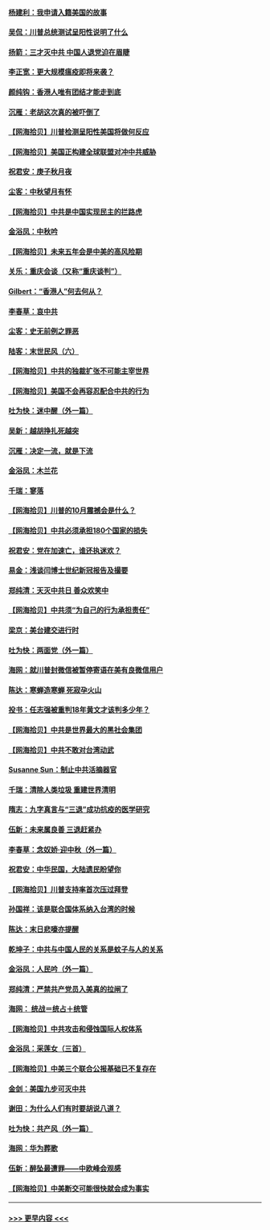 #### [杨建利：我申请入籍美国的故事](../pages/nsc993/n12455635.md?t=10061302) 
#### [吴侃：川普总统测试呈阳性说明了什么](../pages/nsc993/n12451869.md?t=10061302) 
#### [扬箭：三才灭中共 中国人退党迫在眉睫](../pages/nsc993/n12451842.md?t=10061302) 
#### [李正宽：更大规模瘟疫即将来袭？](../pages/nsc993/n12451455.md?t=10061302) 
#### [颜纯钩：香港人唯有团结才能走到底](../pages/nsc993/n12450870.md?t=10061302) 
#### [沉雁：老胡这次真的被吓倒了](../pages/nsc993/n12449796.md?t=10061302) 
#### [【网海拾贝】川普检测呈阳性美国将做何反应](../pages/nsc993/n12449042.md?t=10061302) 
#### [【网海拾贝】美国正构建全球联盟对冲中共威胁](../pages/nsc993/n12446580.md?t=10061302) 
#### [祝君安：庚子秋月夜](../pages/nsc993/n12445870.md?t=10061302) 
#### [尘客：中秋望月有怀](../pages/nsc993/n12444632.md?t=10061302) 
#### [【网海拾贝】中共是中国实现民主的拦路虎](../pages/nsc993/n12443573.md?t=10061302) 
#### [金浴凤：中秋吟](../pages/nsc993/n12441773.md?t=10061302) 
#### [【网海拾贝】未来五年会是中美的高风险期](../pages/nsc993/n12440760.md?t=10061302) 
#### [关乐：重庆会谈（又称“重庆谈判”）](../pages/nsc993/n12437525.md?t=10061302) 
#### [Gilbert：“香港人”何去何从？](../pages/nsc993/n12435894.md?t=10061302) 
#### [李春草：哀中共](../pages/nsc993/n12435874.md?t=10061302) 
#### [尘客：史无前例之罪恶](../pages/nsc993/n12435762.md?t=10061302) 
#### [陆客：末世民风（六）](../pages/nsc993/n12435354.md?t=10061302) 
#### [【网海拾贝】中共的独裁扩张不可能主宰世界](../pages/nsc993/n12435151.md?t=10061302) 
#### [【网海拾贝】美国不会再容忍配合中共的行为](../pages/nsc993/n12433808.md?t=10061302) 
#### [吐为快：迷中醒（外一篇）](../pages/nsc993/n12433585.md?t=10061302) 
#### [吴新：越胡挣扎死越突](../pages/nsc993/n12433562.md?t=10061302) 
#### [沉雁：决定一流，就是下流](../pages/nsc993/n12432128.md?t=10061302) 
#### [金浴凤：木兰花](../pages/nsc993/n12432124.md?t=10061302) 
#### [千瑞：寥落](../pages/nsc993/n12432071.md?t=10061302) 
#### [【网海拾贝】川普的10月震撼会是什么？](../pages/nsc993/n12431624.md?t=10061302) 
#### [【网海拾贝】中共必须承担180个国家的损失](../pages/nsc993/n12428893.md?t=10061302) 
#### [祝君安：党在加速亡，谁还执迷欢？](../pages/nsc993/n12428652.md?t=10061302) 
#### [易金：浅谈闫博士世纪新冠报告及撮要](../pages/nsc993/n12426822.md?t=10061302) 
#### [郑纯清：天灭中共日 善众欢笑中](../pages/nsc993/n12426784.md?t=10061302) 
#### [【网海拾贝】中共须“为自己的行为承担责任”](../pages/nsc993/n12426067.md?t=10061302) 
#### [梁京：美台建交进行时](../pages/nsc993/n12424066.md?t=10061302) 
#### [吐为快：两面党（外一篇）](../pages/nsc993/n12424043.md?t=10061302) 
#### [海网：就川普封微信被暂停寄语在美有良微信用户](../pages/nsc993/n12424021.md?t=10061302) 
#### [陈达：寒蝉造寒蝉 死寂孕火山](../pages/nsc993/n12423958.md?t=10061302) 
#### [投书：任志强被重判18年黄文才该判多少年？](../pages/nsc993/n12423672.md?t=10061302) 
#### [【网海拾贝】中共是世界最大的黑社会集团](../pages/nsc993/n12423543.md?t=10061302) 
#### [【网海拾贝】中共不敢对台湾动武](../pages/nsc993/n12421418.md?t=10061302) 
#### [Susanne Sun：制止中共活摘器官](../pages/nsc993/n12419654.md?t=10061302) 
#### [千瑞：清除人类垃圾 重建世界清明](../pages/nsc993/n12419414.md?t=10061302) 
#### [隋志：九字真言与“三退”成功抗疫的医学研究](../pages/nsc993/n12419248.md?t=10061302) 
#### [伍新：未来属良善 三退赶紧办](../pages/nsc993/n12418496.md?t=10061302) 
#### [李春草：念奴娇·迎中秋（外一篇）](../pages/nsc993/n12418465.md?t=10061302) 
#### [祝君安：中华民国，大陆遗民盼望你](../pages/nsc993/n12418089.md?t=10061302) 
#### [【网海拾贝】川普支持率首次压过拜登](../pages/nsc993/n12418050.md?t=10061302) 
#### [孙国祥：该是联合国体系纳入台湾的时候](../pages/nsc993/n12417369.md?t=10061302) 
#### [陈达：末日悲嚎亦提醒](../pages/nsc993/n12416736.md?t=10061302) 
#### [乾坤子：中共与中国人民的关系是蚊子与人的关系](../pages/nsc993/n12416632.md?t=10061302) 
#### [金浴凤：人民吟（外一篇）](../pages/nsc993/n12416567.md?t=10061302) 
#### [郑纯清：严禁共产党员入美真的拉闸了](../pages/nsc993/n12416550.md?t=10061302) 
#### [海网： 统战＝统占＋统管](../pages/nsc993/n12416404.md?t=10061302) 
#### [【网海拾贝】中共攻击和侵蚀国际人权体系](../pages/nsc993/n12416250.md?t=10061302) 
#### [金浴凤：采莲女（三首）](../pages/nsc993/n12415517.md?t=10061302) 
#### [【网海拾贝】中美三个联合公报基础已不复存在](../pages/nsc993/n12415054.md?t=10061302) 
#### [金剑：美国九步可灭中共](../pages/nsc993/n12413183.md?t=10061302) 
#### [谢田：为什么人们有时要胡说八道？](../pages/nsc993/n12411861.md?t=10061302) 
#### [吐为快：共产风（外一篇）](../pages/nsc993/n12411761.md?t=10061302) 
#### [海网：华为葬歌](../pages/nsc993/n12410381.md?t=10061302) 
#### [伍新：醉坠最遭罪——中欧峰会观感](../pages/nsc993/n12410364.md?t=10061302) 
#### [【网海拾贝】中美断交可能很快就会成为事实](../pages/nsc993/n12409495.md?t=10061302) 

----
#### [ >>> 更早内容 <<< ](../indexes/nsc993-earlier.md)
